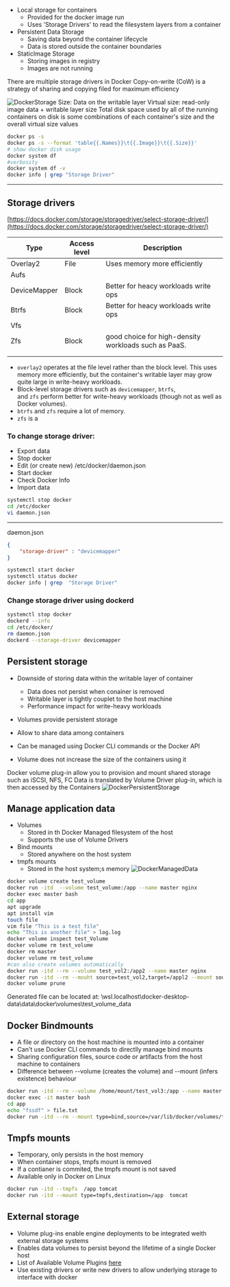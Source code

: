 * Local storage for containers
	* Provided for the docker image run
	* Uses 'Storage Drivers' to read the filesystem layers from a container
* Persistent Data Storage
	* Saving data beyond the container lifecycle
	* Data is stored outside the container boundaries
* StaticImage Storage
	* Storing images in registry
	* Images are not running

There are multiple storage drivers in Docker
Copy-on-write (CoW) is a strategy of sharing and copying filed for maximum efficiency

![DockerStorage](./Resources/DockerStorage.png)
Size: Data on the writable layer
Virtual size: read-only image data + writable layer size
Total disk space used by all of the running containers on disk is some combinations of each container's size and the overall virtual size values

```bash
docker ps -s
docker ps -s --format 'table{{.Names}}\t{{.Image}}\t{{.Size}}'
# show docker disk usage
docker system df
#verbosity
docker system df -v
docker info | grep "Storage Driver"
```

___
## Storage drivers

[https://docs.docker.com/storage/storagedriver/select-storage-driver/](https://docs.docker.com/storage/storagedriver/select-storage-driver/)

| Type         | Access level | Description                                          |
| ------------ | ------------ | ---------------------------------------------------- |
| Overlay2     | File         | Uses memory more efficiently                         |
| Aufs         |              |                                                      |
| DeviceMapper | Block        | Better for heacy workloads write ops                 |
| Btrfs        | Block        | Better for heacy workloads write ops                 |
| Vfs          |              |                                                      |
| Zfs          | Block        | good choice for high-density workloads such as PaaS. |
|              |              |                                                      |
|              |              |                                                      |
- `overlay2` operates at the file level rather than the block level. This uses memory more efficiently, but the container's writable layer may grow quite large in write-heavy workloads.
- Block-level storage drivers such as `devicemapper`, `btrfs`, and `zfs` perform better for write-heavy workloads (though not as well as Docker volumes).
- `btrfs` and `zfs` require a lot of memory.
- `zfs` is a 

### To change storage driver:
* Export data
* Stop docker
* Edit (or create new) /etc/docker/daemon.json
* Start docker
* Check Docker Info
* Import data
```bash
systemctl stop docker
cd /etc/docker
vi daemon.json
```

___
daemon.json
```json
{
	"storage-driver" : "devicemapper"
}
```



```bash
systemctl start docker
systemctl status docker
docker info | grep  "Storage Driver"

```

### Change storage driver using dockerd
```bash
systemctl stop docker
dockerd --info
cd /etc/docker/
rm daemon.json
dockerd --storage-driver devicemapper
```

## Persistent storage
* Downside of storing data within the writable layer of container
	* Data does not persist when conainer is removed
	* Writable layer is tightly couplet to the host machine
	* Performance impact for write-heavy workloads

* Volumes provide persistent storage
* Allow to share data among containers
* Can be managed using Docker CLI commands or the Docker API
* Volume does not increase the size of the containers using it

Docker volume plug-in allow you to provision and mount shared storage such as iSCSI, NFS, FC
Data is translated by Volume Driver plug-in, which is then accessed by the Containers
![DockerPersistentStorage](./Resources/DockerPersistentStorage.png)

## Manage application data
* Volumes 
	* Stored in th Docker Managed filesystem of the host
	* Supports the use of Volume Drivers
* Bind mounts
	* Stored anywhere on the host system
* tmpfs mounts
	* Stored in the host system;s memory 
![DockerManagedData](./Resources/DockerManagedData.png)

```bash
docker volume create test_volume
docker run -itd  --volume test_volume:/app --name master nginx
docker exec master bash
cd app
apt upgrade
apt install vim
touch file
vim file "This is a test file"
echo "This is another file" > log.log
docker volume inspect test_Volume
docker volume rm test_volume
docker rm master
docker volume rm test_volume
#can also create volumes automatically
docker run -itd --rm --volume test_vol2:/app2 --name master nginx
docker run -itd --rm --mouht source=test_vol2,target=/appl2 --mount source=test_vol3,target=/appl3 --name master nginx
docker volume prune

```
Generated file can be located at:
\\wsl.localhost\docker-desktop-data\data\docker\volumes\test_volume\_data

## Docker Bindmounts

* A file or directory on the host machine is mounted into a container
* Can't use Docker CLI commands to directlly manage bind mounts
* Sharing configuration files, source code or artifacts from the host machine to containers
* Difference between --volume  (creates the volume) and --mount (infers existence) behaviour
```bash
docker run -itd --rm --volume /home/mount/test_vol3:/app --name master nginx
docker exec -it master bash
cd app
echo "fssdf" > file.txt
docker run -itd --rm --mount type=bind,source=/var/lib/docker/volumes/test_vol3/_data/config.txt,target=/app/config.cfg --volume /home/mount/test_vol3:/app --name master2 nginx
```

## Tmpfs mounts
* Temporary, only persists in the host memory
* When container stops, tmpfs mount is removed
* If a contianer is commited, the tmpfs mount is not saved
* Available only in Docker on Linux
```bash
docker run -itd --tmpfs  /app tomcat
docker run -itd --mount type=tmpfs,destination=/app  tomcat
```
## External storage
* Volume plug-ins enable engine deployments to be integrated weith external storage systems
* Enables data volumes to persist beyond the lifetime of a single Docker host
* List of Available Volume Plugins [here](https:://docs.docker.com/engine/extend/legacy_plugins)
* Use existing drivers or write new drivers to allow underlying storage to interface with docker